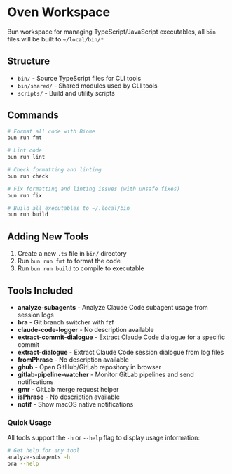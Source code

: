 # Oven Workspace

Bun workspace for managing TypeScript/JavaScript executables, all `bin` files will be built to `~/local/bin/*`

## Structure

- `bin/` - Source TypeScript files for CLI tools
- `bin/shared/` - Shared modules used by CLI tools
- `scripts/` - Build and utility scripts

## Commands

```bash
# Format all code with Biome
bun run fmt

# Lint code
bun run lint

# Check formatting and linting
bun run check

# Fix formatting and linting issues (with unsafe fixes)
bun run fix

# Build all executables to ~/.local/bin
bun run build
```

## Adding New Tools

1. Create a new `.ts` file in `bin/` directory
2. Run `bun run fmt` to format the code
3. Run `bun run build` to compile to executable

## Tools Included

- **analyze-subagents** - Analyze Claude Code subagent usage from session logs
- **bra** - Git branch switcher with fzf
- **claude-code-logger** - No description available
- **extract-commit-dialogue** - Extract Claude Code dialogue for a specific commit
- **extract-dialogue** - Extract Claude Code session dialogue from log files
- **fromPhrase** - No description available
- **ghub** - Open GitHub/GitLab repository in browser
- **gitlab-pipeline-watcher** - Monitor GitLab pipelines and send notifications
- **gmr** - GitLab merge request helper
- **isPhrase** - No description available
- **notif** - Show macOS native notifications

### Quick Usage

All tools support the `-h` or `--help` flag to display usage information:

```bash
# Get help for any tool
analyze-subagents -h
bra --help
```
